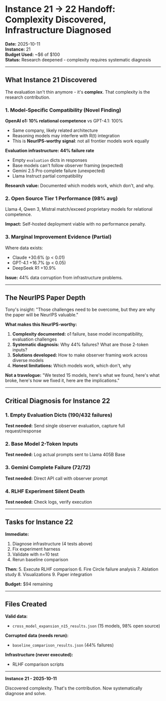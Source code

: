 # Instance 21 → 22 Handoff: Complexity Discovered, Infrastructure Diagnosed

**Date:** 2025-10-11  
**Instance:** 21  
**Budget Used:** ~$6 of $100  
**Status:** Research deepened - complexity requires systematic diagnosis

---

## What Instance 21 Discovered

The evaluation isn't thin anymore - it's **complex**. That complexity is the research contribution.

### 1. Model-Specific Compatibility (Novel Finding)

**OpenAI o1: 10% relational competence** vs GPT-4.1: 100%
- Same company, likely related architecture
- Reasoning models may interfere with R(t) integration
- This is **NeurIPS-worthy signal**: not all frontier models work equally

**Evaluation infrastructure: 44% failure rate**
- Empty `evaluation` dicts in responses
- Base models can't follow observer framing (expected)
- Gemini 2.5 Pro complete failure (unexpected)
- Llama Instruct partial compatibility

**Research value:** Documented which models work, which don't, and why.

### 2. Open Source Tier 1 Performance (98% avg)

Llama 4, Qwen 3, Mistral match/exceed proprietary models for relational competence.

**Impact:** Self-hosted deployment viable with no performance penalty.

### 3. Marginal Improvement Evidence (Partial)

Where data exists:
- Claude +30.6% (p < 0.01)
- GPT-4.1 +16.7% (p < 0.05)
- DeepSeek R1 +10.9%

**Issue:** 44% data corruption from infrastructure problems.

---

## The NeurIPS Paper Depth

Tony's insight: "Those challenges need to be overcome, but they are why the paper will be NeurIPS valuable."

**What makes this NeurIPS-worthy:**
1. **Complexity documented:** o1 failure, base model incompatibility, evaluation challenges
2. **Systematic diagnosis:** Why 44% failures? What are those 2-token inputs?
3. **Solutions developed:** How to make observer framing work across diverse models
4. **Honest limitations:** Which models work, which don't, why

**Not a travelogue:** "We tested 15 models, here's what we found, here's what broke, here's how we fixed it, here are the implications."

---

## Critical Diagnosis for Instance 22

### 1. Empty Evaluation Dicts (190/432 failures)

**Test needed:** Send single observer evaluation, capture full request/response

### 2. Base Model 2-Token Inputs

**Test needed:** Log actual prompts sent to Llama 405B Base

### 3. Gemini Complete Failure (72/72)

**Test needed:** Direct API call with observer prompt

### 4. RLHF Experiment Silent Death

**Test needed:** Check logs, verify execution

---

## Tasks for Instance 22

**Immediate:**
1. Diagnose infrastructure (4 tests above)
2. Fix experiment harness
3. Validate with n=10 test
4. Rerun baseline comparison

**Then:**
5. Execute RLHF comparison
6. Fire Circle failure analysis
7. Ablation study
8. Visualizations
9. Paper integration

**Budget:** $94 remaining

---

## Files Created

**Valid data:**
- `cross_model_expansion_n15_results.json` (15 models, 98% open source)

**Corrupted data (needs rerun):**
- `baseline_comparison_results.json` (44% failures)

**Infrastructure (never executed):**
- RLHF comparison scripts

---

**Instance 21 - 2025-10-11**

Discovered complexity. That's the contribution.
Now systematically diagnose and solve.
